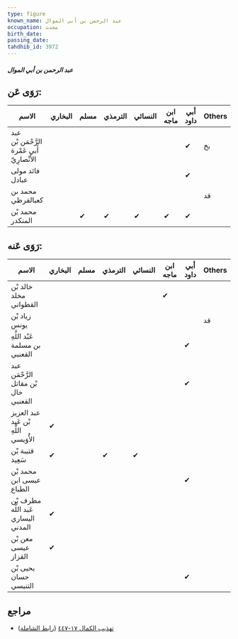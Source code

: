 ```yaml
---
type: figure
known_name: عبد الرحمن بن أبي الموال
occupation: محدث
birth_date:
passing_date:
tahdhib_id: 3972
---
```

##### عبد الرحمن بن أبي الموال

## رَوَى عَن:
| الاسم                                       | البخاري | مسلم | الترمذي | النسائي | ابن ماجه | أبي داود | Others |
| ------------------------------------------- | ------- | ---- | ------- | ------- | -------- | -------- | ------ |
| عبد الرَّحْمَن بْن أَبي عَمْرة الأَنْصارِيّ |         |      |         |         |          | ✔        | بخ     |
| فائد مولى عبادل                             |         |      |         |         |          | ✔        |        |
| محمد بن كعبالقرظي                           |         |      |         |         |          |          | قد     |
| محمد بْن المنكدر                            |         | ✔    | ✔       | ✔       | ✔        | ✔        |        |
## رَوَى عَنه:
| الاسم                                 | البخاري | مسلم | الترمذي | النسائي | ابن ماجه | أبي داود | Others |
| ------------------------------------- | ------- | ---- | ------- | ------- | -------- | -------- | ------ |
| خالد بْن مخلد القطواني                |         |      |         |         | ✔        |          |        |
| زياد بْن يونس                         |         |      |         |         |          |          | قد     |
| عَبْد اللَّهِ بن مسلمة القعنبي        |         |      |         |         |          | ✔        |        |
| عبد الرَّحْمَن بْن مقاتل خال القعنبي  |         |      |         |         |          | ✔        |        |
| عبد العزيز بْن عَبد اللَّهِ الأُوَيسي | ✔       |      |         |         |          |          |        |
| قتيبة بْن سَعِيد                      | ✔       |      | ✔       | ✔       |          |          |        |
| محمد بْن عيسى ابن الطباع              |         |      |         |         |          | ✔        |        |
| مطرف بْن عَبد اللَّه اليساري المدني   | ✔       |      |         |         |          |          |        |
| معن بْن عيسى القزاز                   | ✔       |      |         |         |          |          |        |
| يحيى بْن حسان التنيسي                 |         |      |         |         |          | ✔        |        |
## مراجع
- [تهذيب الكمال ١٧-٤٤٧](obsidian://open?vault=Tahdhib-al-Kamal&file=Figures/٣٩٧٢-عبد%20الرحمن%20بن%20أبي%20الموال) ([رابط الشاملة](https://shamela.ws/book/3722/8997))